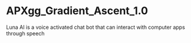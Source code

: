# APXgg_Gradient_Ascent_1.0
Luna AI is a voice activated chat bot that can interact with computer apps through speech
